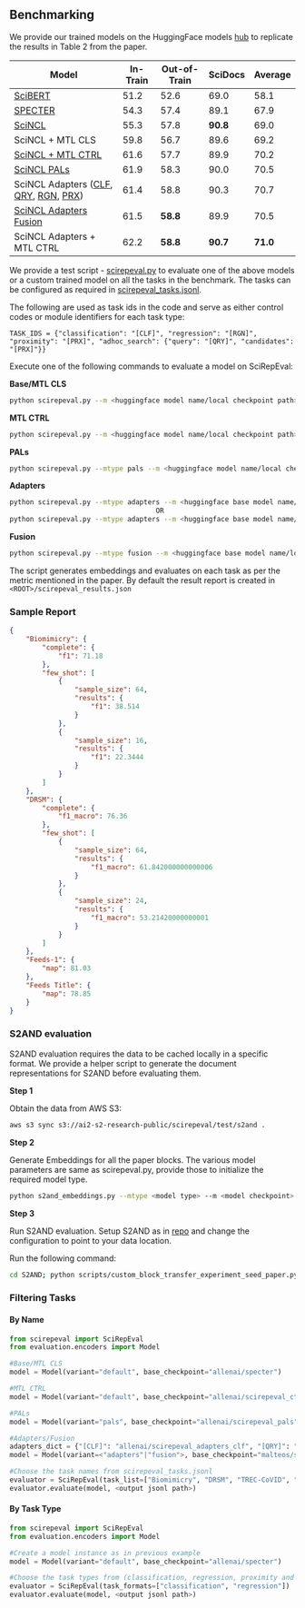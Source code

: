 ## Benchmarking
We provide our trained models on the HuggingFace models [hub](https://huggingface.co/models?search=scirepeval) to replicate the results in Table 2 from the paper.

|Model|In-Train|Out-of-Train|SciDocs|Average|
|--|--|--|--|--|
|[SciBERT](https://huggingface.co/allenai/scibert_scivocab_uncased)|51.2|52.6|69.0|58.1|
|[SPECTER](https://huggingface.co/allenai/specter)|54.3|57.4|89.1|67.9|
|[SciNCL](https://huggingface.co/malteos/scincl)|55.3|57.8|**90.8**|69.0|
|SciNCL + MTL CLS|59.8|56.7|89.6|69.2|
|[SciNCL + MTL CTRL](https://huggingface.co/allenai/scirepeval_ctrl)|61.6|57.7|89.9|70.2|
|[SciNCL PALs](https://huggingface.co/allenai/scirepeval_pals)|61.9|58.3|90.0|70.5|
|SciNCL Adapters ([CLF](https://huggingface.co/allenai/scirepeval_adapters_clf), [QRY](https://huggingface.co/allenai/scirepeval_adapters_qry), [RGN](https://huggingface.co/allenai/scirepeval_adapters_rgn), [PRX](https://huggingface.co/allenai/scirepeval_adapters_prx))|61.4|58.8|90.3|70.7|
|[SciNCL Adapters Fusion](https://us-east-1.console.aws.amazon.com/s3/buckets/ai2-s2-research-public?region=us-west-2&prefix=scirepeval/adapters/&showversions=false)|61.5|**58.8**|89.9|70.5|
|SciNCL Adapters + MTL CTRL|62.2|**58.8**|**90.7**|**71.0**|


We provide a test script - [scirepeval.py](https://github.com/allenai/scirepeval/blob/main/scirepeval.py) to evaluate one of the above models or a custom trained model on all the tasks in the benchmark.
The tasks can be configured as required in [scirepeval_tasks.jsonl](https://github.com/allenai/scirepeval/blob/main/scirepeval_tasks.jsonl).

The following are used as task ids in the code and serve as either control codes or module identifiers for each task type:

``TASK_IDS = {"classification": "[CLF]", "regression": "[RGN]", "proximity": "[PRX]",
            "adhoc_search": {"query": "[QRY]", "candidates": "[PRX]"}}``

Execute one of the following commands to evaluate a model on SciRepEval:

**Base/MTL CLS**
```bash
python scirepeval.py --m <huggingface model name/local checkpoint path>
```
**MTL CTRL**
```bash
python scirepeval.py --m <huggingface model name/local checkpoint path> --ctrl-tokens
```
**PALs**
```bash
python scirepeval.py --mtype pals --m <huggingface model name/local checkpoint path>
```
**Adapters**
```bash
python scirepeval.py --mtype adapters --m <huggingface base model name/local checkpoint path> --adapters-dir <local checkpoint path with adapter module weights>
									OR
python scirepeval.py --mtype adapters --m <huggingface base model name/local checkpoint path> --adapters-chkpt '{"[CLF]": "<huggingface adapter>, "[QRY]": <huggingface adapter>, "[RGN]": <huggingface adapter>, "[PRX]": <huggingface adapter>}'
```

**Fusion**
```bash
python scirepeval.py --mtype fusion --m <huggingface base model name/local checkpoint path> --adapters-dir <local checkpoint path with fusion module weights>
```

The script generates embeddings and evaluates on each task as per the metric mentioned in the paper. By default the result report is created in `<ROOT>/scirepeval_results.json`

### Sample Report
```json
{
    "Biomimicry": {
        "complete": {
            "f1": 71.18
        },
        "few_shot": [
            {
                "sample_size": 64,
                "results": {
                    "f1": 38.514
                }
            },
            {
                "sample_size": 16,
                "results": {
                    "f1": 22.3444
                }
            }
        ]
    },
    "DRSM": {
        "complete": {
            "f1_macro": 76.36
        },
        "few_shot": [
            {
                "sample_size": 64,
                "results": {
                    "f1_macro": 61.842000000000006
                }
            },
            {
                "sample_size": 24,
                "results": {
                    "f1_macro": 53.21420000000001
                }
            }
        ]
    },
    "Feeds-1": {
        "map": 81.03
    },
    "Feeds Title": {
        "map": 78.85
    }
}
```

<a name="s2and"></a>
### S2AND evaluation
S2AND evaluation requires the data to be cached locally in a specific format. We provide a helper script to generate the document representations for S2AND before evaluating them.

**Step 1**

Obtain the data from AWS S3:
```bash
aws s3 sync s3://ai2-s2-research-public/scirepeval/test/s2and .
```
**Step 2** 

Generate Embeddings for all the paper blocks. The various model parameters are same as scirepeval.py, provide those to initialize the required model type.
```bash
python s2and_embeddings.py --mtype <model type> --m <model checkpoint> --adapters-dir <adapters dir or chkpt> --data-dir <path to S2AND data> --suffix <suffix for embedding file name>
```
**Step 3**

Run S2AND evaluation.
Setup S2AND as in [repo](https://github.com/allenai/S2AND) and change the configuration to point to your data location.

Run the following command:
```bash
cd S2AND; python scripts/custom_block_transfer_experiment_seed_paper.py --custom_block_path <data>/blocks --experiment_name mini_customblock_phantasm_v1 --exclude_medline --emb_suffix _<suffix>.pkl
```
### Filtering Tasks
#### By Name
```python
from scirepeval import SciRepEval
from evaluation.encoders import Model

#Base/MTL CLS
model = Model(variant="default", base_checkpoint="allenai/specter")

#MTL CTRL
model = Model(variant="default", base_checkpoint="allenai/scirepeval_ctrl", use_ctrl_codes=True)

#PALs
model = Model(variant="pals", base_checkpoint="allenai/scirepeval_pals", all_tasks=["[CLF]", "[QRY]", "[RGN]", "[PRX]"])

#Adapters/Fusion
adapters_dict = {"[CLF]": "allenai/scirepeval_adapters_clf", "[QRY]": "allenai/scirepeval_adapters_qry", "[RGN]": "allenai/scirepeval_adapters_rgn", "[PRX]": "allenai/scirepeval_prx"}
model = Model(variant=<"adapters"|"fusion">, base_checkpoint="malteos/scincl", adapters_load_from=adapters_dict, all_tasks=["[CLF]", "[QRY]", "[RGN]", "[PRX]"])

#Choose the task names from scirepeval_tasks.jsonl
evaluator = SciRepEval(task_list=["Biomimicry", "DRSM", "TREC-CoVID", "Feeds-1"])
evaluator.evaluate(model, <output jsonl path>) 
```

#### By Task Type
```python
from scirepeval import SciRepEval
from evaluation.encoders import Model

#Create a model instance as in previous example
model = Model(variant="default", base_checkpoint="allenai/specter")

#Choose the task types from (classification, regression, proximity and adhoc_search)
evaluator = SciRepEval(task_formats=["classification", "regression"])
evaluator.evaluate(model, <output jsonl path>) 
```


